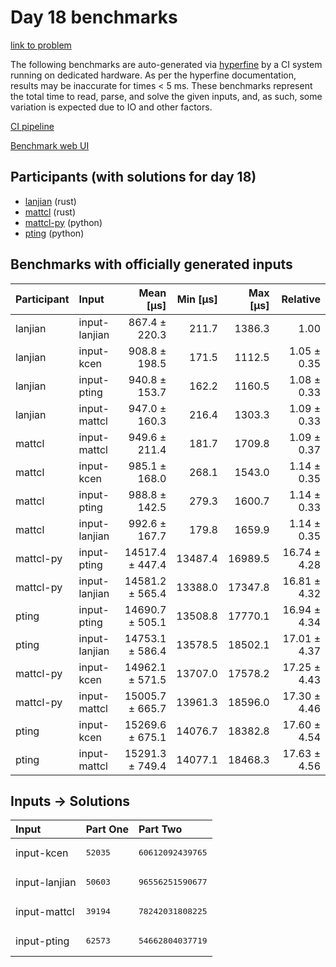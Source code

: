 # Day 18 benchmarks

[link to problem](https://adventofcode.com/2023/day/18)

The following benchmarks are auto-generated via
[hyperfine](https://github.com/sharkdp/hyperfine) by a CI system running on
dedicated hardware. As per the hyperfine documentation, results may be
inaccurate for times < 5 ms. These benchmarks represent the total time to read,
parse, and solve the given inputs, and, as such, some variation is expected due
to IO and other factors.

[CI pipeline](http://ci.papercode.net:8080/teams/main/pipelines/aoc2023)

[Benchmark web UI](https://aoc.ancalagon.black)


## Participants (with solutions for day 18)

- [lanjian](https://github.com/lanjian/aoc-2023) (rust)
- [mattcl](https://github.com/mattcl/aoc2023) (rust)
- [mattcl-py](https://github.com/mattcl/aoc2023-py) (python)
- [pting](https://github.com/pting/aoc2023) (python)


## Benchmarks with officially generated inputs

| Participant | Input | Mean [µs] | Min [µs] | Max [µs] | Relative |
|:---|:---|---:|---:|---:|---:|
| lanjian | input-lanjian | 867.4 ± 220.3 | 211.7 | 1386.3 | 1.00 |
| lanjian | input-kcen | 908.8 ± 198.5 | 171.5 | 1112.5 | 1.05 ± 0.35 |
| lanjian | input-pting | 940.8 ± 153.7 | 162.2 | 1160.5 | 1.08 ± 0.33 |
| lanjian | input-mattcl | 947.0 ± 160.3 | 216.4 | 1303.3 | 1.09 ± 0.33 |
| mattcl | input-mattcl | 949.6 ± 211.4 | 181.7 | 1709.8 | 1.09 ± 0.37 |
| mattcl | input-kcen | 985.1 ± 168.0 | 268.1 | 1543.0 | 1.14 ± 0.35 |
| mattcl | input-pting | 988.8 ± 142.5 | 279.3 | 1600.7 | 1.14 ± 0.33 |
| mattcl | input-lanjian | 992.6 ± 167.7 | 179.8 | 1659.9 | 1.14 ± 0.35 |
| mattcl-py | input-pting | 14517.4 ± 447.4 | 13487.4 | 16989.5 | 16.74 ± 4.28 |
| mattcl-py | input-lanjian | 14581.2 ± 565.4 | 13388.0 | 17347.8 | 16.81 ± 4.32 |
| pting | input-pting | 14690.7 ± 505.1 | 13508.8 | 17770.1 | 16.94 ± 4.34 |
| pting | input-lanjian | 14753.1 ± 586.4 | 13578.5 | 18502.1 | 17.01 ± 4.37 |
| mattcl-py | input-kcen | 14962.1 ± 571.5 | 13707.0 | 17578.2 | 17.25 ± 4.43 |
| mattcl-py | input-mattcl | 15005.7 ± 665.7 | 13961.3 | 18596.0 | 17.30 ± 4.46 |
| pting | input-kcen | 15269.6 ± 675.1 | 14076.7 | 18382.8 | 17.60 ± 4.54 |
| pting | input-mattcl | 15291.3 ± 749.4 | 14077.1 | 18468.3 | 17.63 ± 4.56 |


## Inputs -> Solutions

| Input | Part One | Part Two |
|:---|:---|:---|
|input-kcen|<pre>52035</pre>|<pre>60612092439765</pre>|
|input-lanjian|<pre>50603</pre>|<pre>96556251590677</pre>|
|input-mattcl|<pre>39194</pre>|<pre>78242031808225</pre>|
|input-pting|<pre>62573</pre>|<pre>54662804037719</pre>|